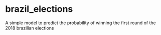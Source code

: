 # brazil_elections
A simple model to predict the probability of winning the first round of the 2018 brazilian elections
